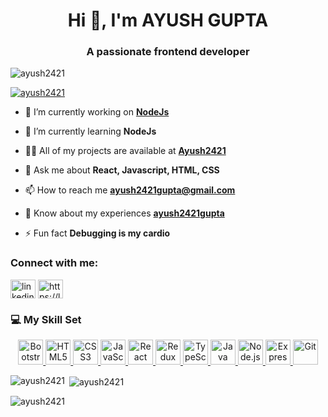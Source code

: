 <h1 align="center">Hi 👋, I'm AYUSH GUPTA</h1>



<h3 align="center">A passionate frontend developer</h3>

<p align="left"> <img src="https://komarev.com/ghpvc/?username=ayush2421&label=Profile%20views&color=0e75b6&style=flat" alt="ayush2421" /> </p>

<p align="left"> <a href="https://github.com/ryo-ma/github-profile-trophy"><img src="https://github-profile-trophy.vercel.app/?username=ayush2421" alt="ayush2421" /></a> </p>

- 🔭 I’m currently working on **[NodeJs](NodeJs)**

- 🌱 I’m currently learning **NodeJs**

- 👨‍💻 All of my projects are available at **[Ayush2421](Ayush2421)**

- 💬 Ask me about **React, Javascript, HTML, CSS**

- 📫 How to reach me **ayush2421gupta@gmail.com**

- 📄 Know about my experiences **[ayush2421gupta](linkedin.com/in/ayush2421gupta)**

- ⚡ Fun fact **Debugging is my cardio**

<h3 align="left">Connect with me:</h3>
<p align="left">
<a href="https://linkedin.com/in/linkedin.com/in/ayush2421gupta" target="blank"><img align="center" src="https://raw.githubusercontent.com/rahuldkjain/github-profile-readme-generator/master/src/images/icons/Social/linked-in-alt.svg" alt="linkedin.com/in/ayush2421gupta" height="30" width="40" /></a>
<a href="https://www.leetcode.com/https://leetcode.com/u/ayush2421/" target="blank"><img align="center" src="https://raw.githubusercontent.com/rahuldkjain/github-profile-readme-generator/master/src/images/icons/Social/leet-code.svg" alt="https://leetcode.com/u/ayush2421/" height="30" width="40" /></a>
</p>

### 💻 My Skill Set

<p align="center">
  <a href="https://getbootstrap.com" target="_blank" rel="noreferrer">
    <img src="https://skillicons.dev/icons?i=bootstrap" alt="Bootstrap" width="40" height="40"/>
  </a>
  <a href="https://www.w3schools.com/html/" target="_blank" rel="noreferrer">
    <img src="https://skillicons.dev/icons?i=html" alt="HTML5" width="40" height="40"/>
  </a>
  <a href="https://www.w3schools.com/css/" target="_blank" rel="noreferrer">
    <img src="https://skillicons.dev/icons?i=css" alt="CSS3" width="40" height="40"/>
  </a>
  <a href="https://developer.mozilla.org/en-US/docs/Web/JavaScript" target="_blank" rel="noreferrer">
    <img src="https://skillicons.dev/icons?i=js" alt="JavaScript" width="40" height="40"/>
  </a>
  <a href="https://reactjs.org/" target="_blank" rel="noreferrer">
    <img src="https://skillicons.dev/icons?i=react" alt="React" width="40" height="40"/>
  </a>
  <a href="https://redux.js.org" target="_blank" rel="noreferrer">
    <img src="https://skillicons.dev/icons?i=redux" alt="Redux" width="40" height="40"/>
  </a>
  <a href="https://www.typescriptlang.org/" target="_blank" rel="noreferrer">
    <img src="https://skillicons.dev/icons?i=ts" alt="TypeScript" width="40" height="40"/>
  </a>
  <a href="https://www.java.com" target="_blank" rel="noreferrer">
    <img src="https://skillicons.dev/icons?i=java" alt="Java" width="40" height="40"/>
  </a>
  <a href="https://nodejs.org" target="_blank" rel="noreferrer">
    <img src="https://skillicons.dev/icons?i=nodejs" alt="Node.js" width="40" height="40"/>
  </a>
  <a href="https://expressjs.com" target="_blank" rel="noreferrer">
    <img src="https://skillicons.dev/icons?i=express" alt="Express" width="40" height="40"/>
  </a>
  <a href="https://git-scm.com/" target="_blank" rel="noreferrer">
    <img src="https://skillicons.dev/icons?i=git" alt="Git" width="40" height="40"/>
  </a>
</p>
<p><img align="left" src="https://github-readme-stats.vercel.app/api/top-langs?username=ayush2421&show_icons=true&locale=en&layout=compact" alt="ayush2421" /></p>

<p>&nbsp;<img align="center" src="https://github-readme-stats.vercel.app/api?username=ayush2421&show_icons=true&locale=en" alt="ayush2421" /></p>

<p><img align="center" src="https://github-readme-streak-stats.herokuapp.com/?user=ayush2421&" alt="ayush2421" /></p>
